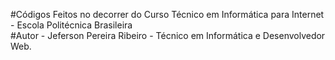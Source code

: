 #Códigos Feitos no decorrer do Curso Técnico em Informática para Internet - Escola Politécnica Brasileira<br>
#Autor - Jeferson Pereira Ribeiro - Técnico em Informática e Desenvolvedor Web.
